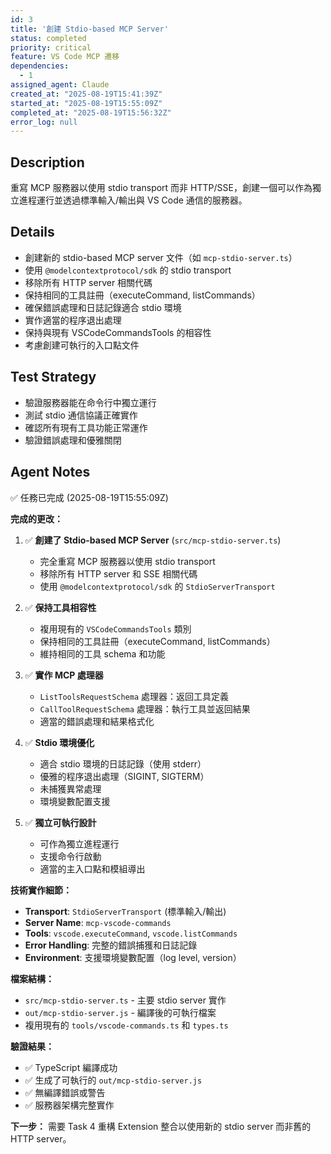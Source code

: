 ```yaml
---
id: 3
title: '創建 Stdio-based MCP Server'
status: completed
priority: critical
feature: VS Code MCP 遷移
dependencies:
  - 1
assigned_agent: Claude
created_at: "2025-08-19T15:41:39Z"
started_at: "2025-08-19T15:55:09Z"
completed_at: "2025-08-19T15:56:32Z"
error_log: null
---
```


## Description

重寫 MCP 服務器以使用 stdio transport 而非 HTTP/SSE，創建一個可以作為獨立進程運行並透過標準輸入/輸出與 VS Code 通信的服務器。

## Details

- 創建新的 stdio-based MCP server 文件（如 `mcp-stdio-server.ts`）
- 使用 `@modelcontextprotocol/sdk` 的 stdio transport
- 移除所有 HTTP server 相關代碼
- 保持相同的工具註冊（executeCommand, listCommands）
- 確保錯誤處理和日誌記錄適合 stdio 環境
- 實作適當的程序退出處理
- 保持與現有 VSCodeCommandsTools 的相容性
- 考慮創建可執行的入口點文件

## Test Strategy

- 驗證服務器能在命令行中獨立運行
- 測試 stdio 通信協議正確實作
- 確認所有現有工具功能正常運作
- 驗證錯誤處理和優雅關閉

## Agent Notes

✅ 任務已完成 (2025-08-19T15:55:09Z)

**完成的更改：**

1. ✅ **創建了 Stdio-based MCP Server** (`src/mcp-stdio-server.ts`)
   - 完全重寫 MCP 服務器以使用 stdio transport
   - 移除所有 HTTP server 和 SSE 相關代碼
   - 使用 `@modelcontextprotocol/sdk` 的 `StdioServerTransport`

2. ✅ **保持工具相容性**
   - 複用現有的 `VSCodeCommandsTools` 類別
   - 保持相同的工具註冊（executeCommand, listCommands）
   - 維持相同的工具 schema 和功能

3. ✅ **實作 MCP 處理器**
   - `ListToolsRequestSchema` 處理器：返回工具定義
   - `CallToolRequestSchema` 處理器：執行工具並返回結果
   - 適當的錯誤處理和結果格式化

4. ✅ **Stdio 環境優化**
   - 適合 stdio 環境的日誌記錄（使用 stderr）
   - 優雅的程序退出處理（SIGINT, SIGTERM）
   - 未捕獲異常處理
   - 環境變數配置支援

5. ✅ **獨立可執行設計**
   - 可作為獨立進程運行
   - 支援命令行啟動
   - 適當的主入口點和模組導出

**技術實作細節：**
- **Transport**: `StdioServerTransport` (標準輸入/輸出)
- **Server Name**: `mcp-vscode-commands`
- **Tools**: `vscode.executeCommand`, `vscode.listCommands`
- **Error Handling**: 完整的錯誤捕獲和日誌記錄
- **Environment**: 支援環境變數配置（log level, version）

**檔案結構：**
- `src/mcp-stdio-server.ts` - 主要 stdio server 實作
- `out/mcp-stdio-server.js` - 編譯後的可執行檔案
- 複用現有的 `tools/vscode-commands.ts` 和 `types.ts`

**驗證結果：**
- ✅ TypeScript 編譯成功
- ✅ 生成了可執行的 `out/mcp-stdio-server.js`
- ✅ 無編譯錯誤或警告
- ✅ 服務器架構完整實作

**下一步：**
需要 Task 4 重構 Extension 整合以使用新的 stdio server 而非舊的 HTTP server。
